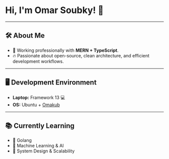 # Hi, I'm Omar Soubky! 👋

---

## 🛠️ About Me
- 💼 Working professionally with **MERN + TypeScript**.
- 🔥 Passionate about open-source, clean architecture, and efficient development workflows.

---

## 🖥️ Development Environment
- **Laptop:** Framework 13 💻
- **OS:** Ubuntu + [Omakub](https://omakub.org/)
---

## 📚 Currently Learning
- 🐹 Golang
- 🤖 Machine Learning & AI
- 🚀 System Design & Scalability
